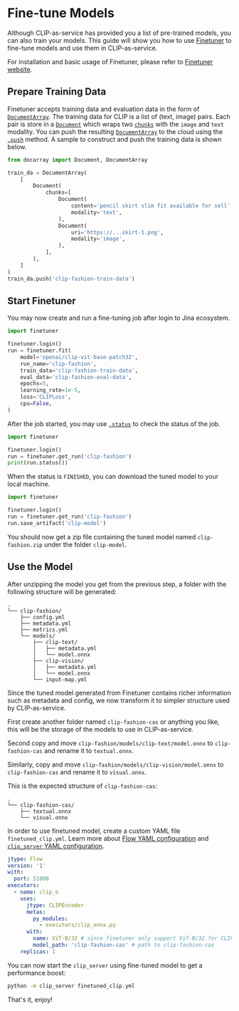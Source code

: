 # Fine-tune Models

Although CLIP-as-service has provided you a list of pre-trained models, you can also train your models. 
This guide will show you how to use [Finetuner](https://finetuner.jina.ai) to fine-tune models and use them in CLIP-as-service.

For installation and basic usage of Finetuner, please refer to [Finetuner website](https://finetuner.jina.ai).

## Prepare Training Data

Finetuner accepts training data and evaluation data in the form of [`DocumentArray`](https://docarray.jina.ai/fundamentals/documentarray/).
The training data for CLIP is a list of (text, image) pairs.
Each pair is store in a [`Document`](https://docarray.jina.ai/fundamentals/document/) which wraps two [`chunks`](https://docarray.jina.ai/fundamentals/document/nested/) with the `image` and `text` modality.
You can push the resulting [`DocumentArray`](https://docarray.jina.ai/fundamentals/documentarray/) to the cloud using the [`.push`](https://docarray.jina.ai/api/docarray.array.document/?highlight=push#docarray.array.document.DocumentArray.push) method.
A sample to construct and push the training data is shown below.

```python
from docarray import Document, DocumentArray

train_da = DocumentArray(
    [
        Document(
            chunks=[
                Document(
                    content='pencil skirt slim fit available for sell',
                    modality='text',
                ),
                Document(
                    uri='https://...skirt-1.png',
                    modality='image',
                ),
            ],
        ),
    ]
)
train_da.push('clip-fashion-train-data')
```

## Start Finetuner

You may now create and run a fine-tuning job after login to Jina ecosystem.

```python
import finetuner

finetuner.login()
run = finetuner.fit(
    model='openai/clip-vit-base-patch32',
    run_name='clip-fashion',
    train_data='clip-fashion-train-data',
    eval_data='clip-fashion-eval-data',
    epochs=5,
    learning_rate=1e-5,
    loss='CLIPLoss',
    cpu=False,
)
```

After the job started, you may use [`.status`](https://finetuner.jina.ai/api/finetuner.run/#finetuner.run.Run.status) to check the status of the job.

```python
import finetuner

finetuner.login()
run = finetuner.get_run('clip-fashion')
print(run.status())
```

When the status is `FINISHED`, you can download the tuned model to your local machine.

```python
import finetuner

finetuner.login()
run = finetuner.get_run('clip-fashion')
run.save_artifact('clip-model')
```

You should now get a zip file containing the tuned model named `clip-fashion.zip` under the folder `clip-model`.

## Use the Model

After unzipping the model you get from the previous step, a folder with the following structure will be generated:

```text
.
└── clip-fashion/
    ├── config.yml
    ├── metadata.yml
    ├── metrics.yml
    └── models/
        ├── clip-text/
        │   ├── metadata.yml
        │   └── model.onnx
        ├── clip-vision/
        │   ├── metadata.yml
        │   └── model.onnx
        └── input-map.yml
```

Since the tuned model generated from Finetuner contains richer information such as metadata and config, we now transform it to simpler structure used by CLIP-as-service.

First create another folder named `clip-fashion-cas` or anything you like, this will be the storage of the models to use in CLIP-as-service.

Second copy and move `clip-fashion/models/clip-text/model.onnx` to `clip-fashion-cas` and rename it to `textual.onnx`.

Similarly, copy and move `clip-fashion/models/clip-vision/model.onnx` to `clip-fashion-cas` and rename it to `visual.onnx`.

This is the expected structure of `clip-fashion-cas`:

```text
.
└── clip-fashion-cas/
    ├── textual.onnx
    └── visual.onnx
```

In order to use finetuned model, create a custom YAML file `finetuned_clip.yml`. Learn more about [Flow YAML configuration](https://docs.jina.ai/fundamentals/flow/yaml-spec/) and [`clip_server` YAML configuration](https://clip-as-service.jina.ai/user-guides/server/#yaml-config).

```yaml
jtype: Flow
version: '1'
with:
  port: 51000
executors:
  - name: clip_o
    uses:
      jtype: CLIPEncoder
      metas:
        py_modules:
          - executors/clip_onnx.py
      with:
        name: ViT-B/32 # since finetuner only support ViT-B/32 for CLIP
        model_path: 'clip-fashion-cas' # path to clip-fashion-cas
    replicas: 1
```

You can now start the `clip_server` using fine-tuned model to get a performance boost:

```bash
python -m clip_server finetuned_clip.yml
```

That's it, enjoy!

